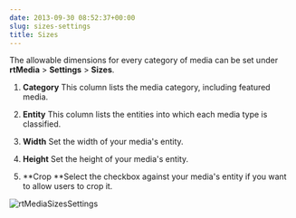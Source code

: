 ```yaml
---
date: 2013-09-30 08:52:37+00:00
slug: sizes-settings
title: Sizes
---
```


The allowable dimensions for every category of media can be set under **rtMedia** > **Settings** > **Sizes**.



	
  1. **Category** This column lists the media category, including featured media.

	
  2. **Entity** This column lists the entities into which each media type is classified.

	
  3. **Width** Set the width of your media's entity.

	
  4. **Height** Set the height of your media's entity.

	
  5. **Crop **Select the checkbox against your media's entity if you want to allow users to crop it.


![rtMediaSizesSettings](https://rtcamp.com/wp-content/uploads/2013/09/rtMediaSizesSettings.png)
